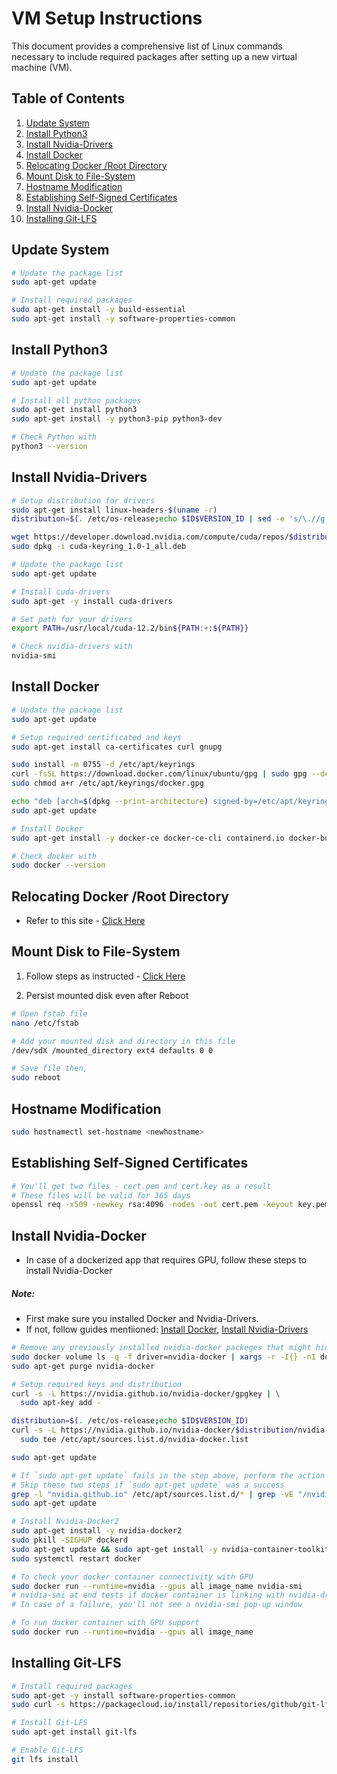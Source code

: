 # VM Setup Instructions

This document provides a comprehensive list of Linux commands necessary to include required packages after setting up a new virtual machine (VM).

## Table of Contents

1. [Update System](#update-system)
2. [Install Python3](#install-python3)
3. [Install Nvidia-Drivers](#install-nvidia-drivers)
4. [Install Docker](#install-docker)
5. [Relocating Docker /Root Directory](#relocating-docker-root-directory)
6. [Mount Disk to File-System](#mount-disk-to-file-system)
7. [Hostname Modification](#hostname-modification)
8. [Establishing Self-Signed Certificates](#establishing-self-signed-certificates)
9. [Install Nvidia-Docker](#install-nvidia-docker)
10. [Installing Git-LFS](#installing-git-lfs)

## Update System

```sh
# Update the package list
sudo apt-get update

# Install required packages
sudo apt-get install -y build-essential
sudo apt-get install -y software-properties-common
```


## Install Python3

```sh
# Update the package list
sudo apt-get update

# Install all python packages
sudo apt-get install python3
sudo apt-get install -y python3-pip python3-dev

# Check Python with
python3 --version

```


## Install Nvidia-Drivers

```sh
# Setup distribution for drivers
sudo apt-get install linux-headers-$(uname -r)
distribution=$(. /etc/os-release;echo $ID$VERSION_ID | sed -e 's/\.//g')

wget https://developer.download.nvidia.com/compute/cuda/repos/$distribution/x86_64/cuda-keyring_1.0-1_all.deb
sudo dpkg -i cuda-keyring_1.0-1_all.deb

# Update the package list
sudo apt-get update

# Install cuda-drivers
sudo apt-get -y install cuda-drivers

# Set path for your drivers
export PATH=/usr/local/cuda-12.2/bin${PATH:+:${PATH}}

# Check nvidia-drivers with
nvidia-smi

```


## Install Docker

```sh
# Update the package list
sudo apt-get update

# Setup required certificated and keys
sudo apt-get install ca-certificates curl gnupg

sudo install -m 0755 -d /etc/apt/keyrings
curl -fsSL https://download.docker.com/linux/ubuntu/gpg | sudo gpg --dearmor -o /etc/apt/keyrings/docker.gpg
sudo chmod a+r /etc/apt/keyrings/docker.gpg

echo "deb [arch=$(dpkg --print-architecture) signed-by=/etc/apt/keyrings/docker.gpg] https://download.docker.com/linux/ubuntu $(. /etc/os-release && echo "$VERSION_CODENAME") stable" | sudo tee /etc/apt/sources.list.d/docker.list > /dev/null
sudo apt-get update

# Install Docker
sudo apt-get install -y docker-ce docker-ce-cli containerd.io docker-buildx-plugin docker-compose-plugin

# Check docker with
sudo docker --version

```


## Relocating Docker /Root Directory

- Refer to this site - [Click Here](https://www.ibm.com/docs/en/z-logdata-analytics/5.1.0?topic=software-relocating-docker-root-directory)


## Mount Disk to File-System

1. Follow steps as instructed - [Click Here](https://linuxconfig.org/how-to-add-new-disk-to-existing-linux-system)

2. Persist mounted disk even after Reboot
```sh
# Open fstab file
nano /etc/fstab

# Add your mounted disk and directory in this file
/dev/sdX /mounted_directory ext4 defaults 0 0

# Save file then,
sudo reboot

```


## Hostname Modification

```sh
sudo hostnamectl set-hostname <newhostname>

```


## Establishing Self-Signed Certificates

```sh
# You'll get two files - cert.pem and cert.key as a result
# These files will be valid for 365 days
openssl req -x509 -newkey rsa:4096 -nodes -out cert.pem -keyout key.pem -days 365

```


## Install Nvidia-Docker
- In case of a dockerized app that requires GPU, follow these steps to install Nvidia-Docker

##### Note: 
 - First make sure you installed Docker and Nvidia-Drivers.
 - If not, follow guides mentiioned: [Install Docker](#install-docker), [Install Nvidia-Drivers](#install-nvidia-drivers)

```sh
# Remove any previously installed nvidia-docker packeges that might hinder the process
sudo docker volume ls -q -f driver=nvidia-docker | xargs -r -I{} -n1 docker ps -q -a -f volume={} | xargs -r docker rm -f
sudo apt-get purge nvidia-docker

# Setup required keys and distribution
curl -s -L https://nvidia.github.io/nvidia-docker/gpgkey | \
  sudo apt-key add -

distribution=$(. /etc/os-release;echo $ID$VERSION_ID)
curl -s -L https://nvidia.github.io/nvidia-docker/$distribution/nvidia-docker.list | \
  sudo tee /etc/apt/sources.list.d/nvidia-docker.list

sudo apt-get update

# If `sudo apt-get update` fails in the step above, perform the action mentioned below and update again
# Skip these two steps if `sudo apt-get update` was a success
grep -l "nvidia.github.io" /etc/apt/sources.list.d/* | grep -vE "/nvidia-container-toolkit.list\$"
sudo apt-get update

# Install Nvidia-Docker2
sudo apt-get install -y nvidia-docker2
sudo pkill -SIGHUP dockerd
sudo apt-get update && sudo apt-get install -y nvidia-container-toolkit
sudo systemctl restart docker

# To check your docker container connectivity with GPU
sudo docker run --runtime=nvidia --gpus all image_name nvidia-smi
# nvidia-smi at end tests if docker container is linking with nvidia-drivers
# In case of a failure, you'll not see a nvidia-smi pop-up window

# To run docker container with GPU support 
sudo docker run --runtime=nvidia --gpus all image_name

```

## Installing Git-LFS

```sh
# Install required packages
sudo apt-get -y install software-properties-common
sudo curl -s https://packagecloud.io/install/repositories/github/git-lfs/script.deb.sh | sudo bash*

# Install Git-LFS
sudo apt-get install git-lfs

# Enable Git-LFS
git lfs install

```

